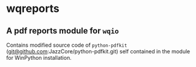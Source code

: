 # wqreports

## A pdf reports module for ```wqio```

Contains modified source code of ```python-pdfkit``` (git@github.com:JazzCore/python-pdfkit.git) self contained in the module for WinPython installation.
